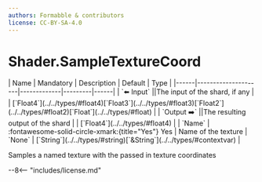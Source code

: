 ```yaml
---
authors: Formabble & contributors
license: CC-BY-SA-4.0
---
```



# Shader.SampleTextureCoord

<div class="sh-parameters" markdown="1">
| Name | Mandatory | Description | Default | Type |
|------|---------------------|-------------|---------|------|
| `⬅️ Input` ||The input of the shard, if any | | [`Float4`](../../types/#float4)[`Float3`](../../types/#float3)[`Float2`](../../types/#float2)[`Float`](../../types/#float) |
| `Output ➡️` ||The resulting output of the shard | | [`Float4`](../../types/#float4) |
| `Name` | :fontawesome-solid-circle-xmark:{title="Yes"} Yes  | Name of the texture | `None` | [`String`](../../types/#string)[`&String`](../../types/#contextvar) |

</div>

Samples a named texture with the passed in texture coordinates

--8<-- "includes/license.md"

